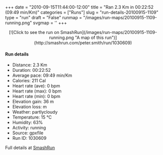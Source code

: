 +++
date = "2010-09-15T11:44:00-12:00"
title = "Ran 2.3 Km in 00:22:52 (09:49 min/Km)"
categories = ["Runs"]
slug = "run-details-20100915-1109"
type = "run"
draft = "False"
runmap = "/images/run-maps/20100915-1109-running.png"
svgmap = '<polyline points="87 55, 85 56, 83 59, 79 61, 77 63, 75 64, 72 63, 69 64, 63 64, 57 63, 52 62, 47 63, 43 61, 38 59, 34 59, 31 63, 28 64, 27 64, 25 64, 21 63, 19 62, 18 61, 17 56, 15 52, 10 50, 5 51, 4 56, 2 59, 0 63, 4 60, 4 60, 4 56, 4 56, 6 54, 8 50, 10 50, 11 50, 13 50, 18 51, 20 50, 22 51, 24 50, 25 49, 26 48, 28 48, 29 47, 31 44, 32 44, 34 45, 36 45, 39 46, 39 46, 41 45, 41 45, 43 39, 41 37, 46 37, 53 37, 56 40, 60 44, 65 48, 67 49, 69 50, 70 51, 71 52, 72 53, 74 56, 75 57, 78 60, 79 61, 82 59, 83 58, 85 57, 87 55, 90 53, 91 52, 93 49, 95 48, 95 48, 97 48, 100 50, 100 51, 100 55">'
+++



<!--more-->

<center>
[![Click to see the run on SmashRun](/images/run-maps/20100915-1109-running.png "A map of this run")](http://smashrun.com/peter.smith/run/1030609)
</center>

#### Run details

* Distance: 2.3 Km
* Duration: 00:22:52
* Average pace: 09:49 min/Km
* Calories: 211 Cal
* Heart rate (ave): 0 bpm
* Heart rate (max): 0 bpm
* Heart rate (min): 0 bpm
* Elevation gain: 36 m
* Elevation loss:  m
* Weather: partlycloudy
* Temperature: 15 &deg;C
* Humidity: 63%
* Activity: running
* Source: gpxfile
* Run ID: 1030609

Full details at [SmashRun](http://smashrun.com/peter.smith/run/1030609)